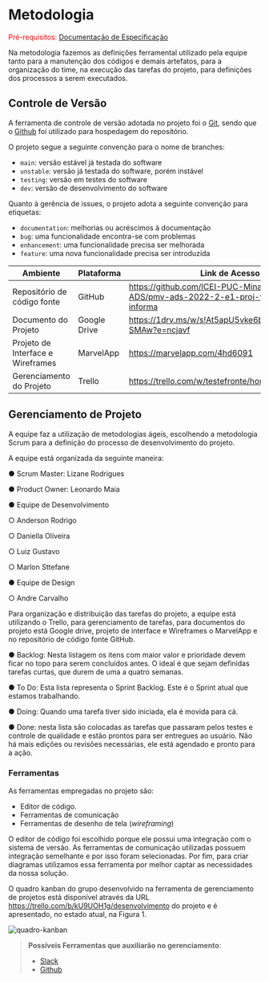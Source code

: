 
# Metodologia

<span style="color:red">Pré-requisitos: <a href="2-Especificação do Projeto.md"> Documentação de Especificação</a></span>

Na metodologia fazemos as definições ferramental utilizado pela equipe tanto para a manutenção dos códigos e demais artefatos, para a organização do time, na execução das tarefas do projeto, para definições dos processos a serem executados.


## Controle de Versão

A ferramenta de controle de versão adotada no projeto foi o
[Git](https://git-scm.com/), sendo que o [Github](https://github.com)
foi utilizado para hospedagem do repositório.

O projeto segue a seguinte convenção para o nome de branches:

- `main`: versão estável já testada do software
- `unstable`: versão já testada do software, porém instável
- `testing`: versão em testes do software
- `dev`: versão de desenvolvimento do software

Quanto à gerência de issues, o projeto adota a seguinte convenção para
etiquetas:

- `documentation`: melhorias ou acréscimos à documentação
- `bug`: uma funcionalidade encontra-se com problemas
- `enhancement`: uma funcionalidade precisa ser melhorada
- `feature`: uma nova funcionalidade precisa ser introduzida

| Ambiente | Plataforma |Link de Acesso |
| ----- | ------- | ------- |
| Repositório de código fonte | GitHub| https://github.com/ICEI-PUC-Minas-PMV-ADS/pmv-ads-2022-2-e1-proj-web-t5-portal-ti-informa |
| Documento do Projeto | Google Drive |  https://1drv.ms/w/s!At5apU5vke6bjqdSJaOcLSKw4-SMAw?e=ncjavf|
| Projeto de Interface e Wireframes | MarvelApp | https://marvelapp.com/4hd6091 |
| Gerenciamento do Projeto  | Trello | https://trello.com/w/testefronte/home |


## Gerenciamento de Projeto

A equipe faz a utilização de metodologias ágeis, escolhendo a metodologia Scrum para a definição do processo de desenvolvimento do projeto.

A equipe está organizada da seguinte maneira:

●	Scrum Master: Lizane Rodrigues

●	Product Owner: Leonardo Maia

●	Equipe de Desenvolvimento

○	Anderson Rodrigo

○	Daniella Oliveira

○	Luiz Gustavo

○	Marlon Sttefane

●	Equipe de Design

○	Andre Carvalho

Para organização e distribuição das tarefas do projeto, a equipe está utilizando o Trello, para gerenciamento de tarefas, para documentos do projeto está Google drive, projeto de interface e Wireframes o MarvelApp e no repositório de código fonte GitHub.

●	Backlog: Nesta listagem os itens com maior valor e prioridade devem ficar no topo para serem concluídos antes. O ideal é que sejam definidas tarefas curtas, que durem de uma a quatro semanas.

●	To Do: Esta lista representa o Sprint Backlog. Este é o Sprint atual que estamos trabalhando.

●	Doing: Quando uma tarefa tiver sido iniciada, ela é movida para cá.

●	Done: nesta lista são colocadas as tarefas que passaram pelos testes e controle de qualidade e estão prontos para ser entregues ao usuário. Não há mais edições ou revisões necessárias, ele está agendado e pronto para a ação.




### Ferramentas

As ferramentas empregadas no projeto são:

- Editor de código.
- Ferramentas de comunicação
- Ferramentas de desenho de tela (_wireframing_)

O editor de código foi escolhido porque ele possui uma integração com o
sistema de versão. As ferramentas de comunicação utilizadas possuem
integração semelhante e por isso foram selecionadas. Por fim, para criar diagramas utilizamos essa ferramenta por melhor captar as
necessidades da nossa solução.



O quadro kanban do grupo desenvolvido na ferramenta de gerenciamento de projetos está disponível através da URL https://trello.com/b/kU9UOH1g/desenvolvimento do projeto e é apresentado, no estado atual, na Figura 1.



![quadro-kanban](https://user-images.githubusercontent.com/114541642/194972551-9f987d90-c5ef-47df-837c-e10319a280b6.png)

> **Possíveis Ferramentas que auxiliarão no gerenciamento**: 
> - [Slack](https://slack.com/)
> - [Github](https://github.com/)

